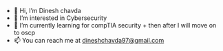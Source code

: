 - 👋 Hi, I’m Dinesh chavda
- 👀 I’m interested in Cybersecurity 
- 🌱 I’m currently learning for compTIA security + then after I will move on to oscp
- 📫 You can reach me at dineshchavda97@gmail.com

<!---
dineshchavda/dineshchavda is a ✨ special ✨ repository because its `README.md` (this file) appears on your GitHub profile.
You can click the Preview link to take a look at your changes.
--->
